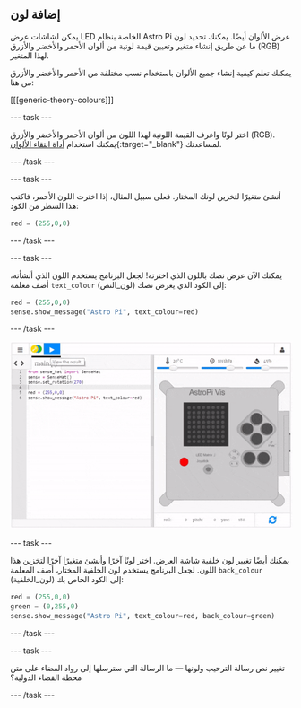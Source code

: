 ## إضافة لون

يمكن لشاشات عرض LED الخاصة بنظام Astro Pi عرض الألوان أيضًا. يمكنك تحديد لون ما عن طريق إنشاء متغير وتعيين قيمة لونية من ألوان الأحمر والأخضر والأزرق (RGB) لهذا المتغير.

يمكنك تعلم كيفية إنشاء جميع الألوان باستخدام نسب مختلفة من الأحمر والأخضر والأزرق من هنا:

[[[generic-theory-colours]]]

\--- task \---

اختر لونًا واعرف القيمة اللونية لهذا اللون من ألوان الأحمر والأخضر والأزرق (RGB). يمكنك استخدام [أداة انتقاء الألوان](https://www.w3schools.com/colors/colors_rgb.asp){:target="_blank"} لمساعدتك.

\--- /task \---

\--- task \---

أنشئ متغيرًا لتخزين لونك المختار. فعلى سبيل المثال، إذا اخترت اللون الأحمر، فاكتب هذا السطر من الكود:

```python
red = (255,0,0)
```

\--- /task \---

\--- task \---

يمكنك الآن عرض نصك باللون الذي اخترته! لجعل البرنامج يستخدم اللون الذي أنشأته، أضف معلمة `text_colour` (لون_النص) إلى الكود الذي يعرض نصك:

```python
red = (255,0,0)
sense.show_message("Astro Pi", text_colour=red)
```

\--- /task \---

![عرض رسالة ملونة](images/show-message-color.gif)

\--- task \---

يمكنك أيضًا تغيير لون خلفية شاشة العرض. اختر لونًا آخرًا وأنشئ متغيرًا آخرًا لتخزين هذا اللون. لجعل البرنامج يستخدم لون الخلفية المختار، أضف المعلمة `back_colour` (لون_الخلفية) إلى الكود الخاص بك:

```python
red = (255,0,0)
green = (0,255,0)
sense.show_message("Astro Pi", text_colour=red, back_colour=green)
```

\--- /task \---

\--- task \---

تغيير نص رسالة الترحيب ولونها — ما الرسالة التي سترسلها إلى رواد الفضاء على متن محطة الفضاء الدولية؟

\--- /task \---